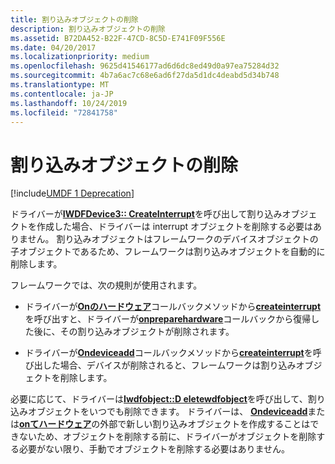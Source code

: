 ```yaml
---
title: 割り込みオブジェクトの削除
description: 割り込みオブジェクトの削除
ms.assetid: B72DA452-B22F-47CD-8C5D-E741F09F556E
ms.date: 04/20/2017
ms.localizationpriority: medium
ms.openlocfilehash: 9625d41546177ad6d6dc8ed49d0a97ea75284d32
ms.sourcegitcommit: 4b7a6ac7c68e6ad6f27da5d1dc4deabd5d34b748
ms.translationtype: MT
ms.contentlocale: ja-JP
ms.lasthandoff: 10/24/2019
ms.locfileid: "72841758"
---
```

# <a name="deleting-an-interrupt-object"></a>割り込みオブジェクトの削除


[!include[UMDF 1 Deprecation](../umdf-1-deprecation.md)]

ドライバーが[**IWDFDevice3:: CreateInterrupt**](https://docs.microsoft.com/windows-hardware/drivers/ddi/wudfddi/nf-wudfddi-iwdfdevice3-createinterrupt)を呼び出して割り込みオブジェクトを作成した場合、ドライバーは interrupt オブジェクトを削除する必要はありません。 割り込みオブジェクトはフレームワークのデバイスオブジェクトの子オブジェクトであるため、フレームワークは割り込みオブジェクトを自動的に削除します。

フレームワークでは、次の規則が使用されます。

-   ドライバーが[**Onのハードウェア**](https://docs.microsoft.com/windows-hardware/drivers/ddi/wudfddi/nf-wudfddi-ipnpcallbackhardware2-onpreparehardware)コールバックメソッドから[**createinterrupt**](https://docs.microsoft.com/windows-hardware/drivers/ddi/wudfddi/nf-wudfddi-iwdfdevice3-createinterrupt)を呼び出すと、ドライバーが[**onpreparehardware**](https://docs.microsoft.com/windows-hardware/drivers/ddi/wudfddi/nf-wudfddi-ipnpcallbackhardware2-onreleasehardware)コールバックから復帰した後に、その割り込みオブジェクトが削除されます。

-   ドライバーが[**Ondeviceadd**](https://docs.microsoft.com/windows-hardware/drivers/ddi/wudfddi/nf-wudfddi-idriverentry-ondeviceadd)コールバックメソッドから[**createinterrupt**](https://docs.microsoft.com/windows-hardware/drivers/ddi/wudfddi/nf-wudfddi-iwdfdevice3-createinterrupt)を呼び出した場合、デバイスが削除されると、フレームワークは割り込みオブジェクトを削除します。

必要に応じて、ドライバーは[**Iwdfobject::D eletewdfobject**](https://docs.microsoft.com/windows-hardware/drivers/ddi/wudfddi/nf-wudfddi-iwdfobject-deletewdfobject)を呼び出して、割り込みオブジェクトをいつでも削除できます。 ドライバーは、 [**Ondeviceadd**](https://docs.microsoft.com/windows-hardware/drivers/ddi/wudfddi/nf-wudfddi-idriverentry-ondeviceadd)または[**onてハードウェア**](https://docs.microsoft.com/windows-hardware/drivers/ddi/wudfddi/nf-wudfddi-ipnpcallbackhardware2-onpreparehardware)の外部で新しい割り込みオブジェクトを作成することはできないため、オブジェクトを削除する前に、ドライバーがオブジェクトを削除する必要がない限り、手動でオブジェクトを削除する必要はありません。

 

 





